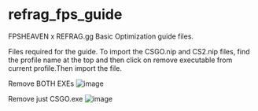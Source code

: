 # refrag_fps_guide
FPSHEAVEN x  REFRAG.gg Basic Optimization guide files.

Files required for the guide.
To import the CSGO.nip and CS2.nip files, find the profile name at the top and then click on remove executable from current profile.Then import the file.



Remove BOTH EXEs
![image](https://github.com/fpsheaven/refrag_fps_guide/assets/58235292/d39c9dcd-b9cb-4121-a6ee-f77638388cd5)

Remove just CSGO.exe
![image](https://github.com/fpsheaven/refrag_fps_guide/assets/58235292/af46b5aa-eacc-42b4-b8c8-f0c656e76a00)
